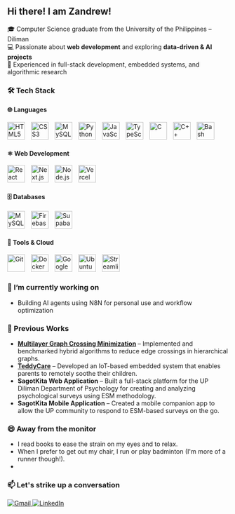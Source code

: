 ## Hi there! I am Zandrew!

<!--
**ZandrewG/ZandrewG** is a ✨ _special_ ✨ repository because its `README.md` (this file) appears on your GitHub profile.

Here are some ideas to get you started:

- 🔭 I’m currently working on ...
- 🌱 I’m currently learning ...
- 👯 I’m looking to collaborate on ...
- 🤔 I’m looking for help with ...
- 💬 Ask me about ...
- 📫 How to reach me: ...
- 😄 Pronouns: ...
- ⚡ Fun fact: ...
-->



🎓 Computer Science graduate from the University of the Philippines – Diliman  
💻 Passionate about **web development** and exploring **data-driven & AI projects**  
🚀 Experienced in full-stack development, embedded systems, and algorithmic research  



### 🛠 Tech Stack  

#### 🌐 Languages  
<p align="left">
  <a href="https://developer.mozilla.org/en-US/docs/Web/HTML" title="HTML Docs" style="text-decoration:none;border-bottom:0;">
    <img src="https://cdn.jsdelivr.net/gh/devicons/devicon/icons/html5/html5-original.svg" width="40" height="40" alt="HTML5" style="margin-right:10px;" />
  </a>
  <a href="https://developer.mozilla.org/en-US/docs/Web/CSS" title="CSS Docs" style="text-decoration:none;border-bottom:0;">
    <img src="https://cdn.jsdelivr.net/gh/devicons/devicon/icons/css3/css3-original.svg" width="40" height="40" alt="CSS3" style="margin-right:10px;" />
  </a>
  <a href="https://dev.mysql.com/doc/" title="MySQL Docs" style="text-decoration:none;border-bottom:0;">
    <img src="https://cdn.jsdelivr.net/gh/devicons/devicon/icons/mysql/mysql-original.svg" width="40" height="40" alt="MySQL" style="margin-right:10px;" />
  </a>
  <a href="https://docs.python.org/3/" title="Python Docs" style="text-decoration:none;border-bottom:0;">
    <img src="https://cdn.jsdelivr.net/gh/devicons/devicon/icons/python/python-original.svg" width="40" height="40" alt="Python" style="margin-right:10px;" />
  </a>
  <a href="https://developer.mozilla.org/en-US/docs/Web/JavaScript" title="JavaScript Docs" style="text-decoration:none;border-bottom:0;">
    <img src="https://cdn.jsdelivr.net/gh/devicons/devicon/icons/javascript/javascript-original.svg" width="40" height="40" alt="JavaScript" style="margin-right:10px;" />
  </a>
  <a href="https://www.typescriptlang.org/docs/" title="TypeScript Docs" style="text-decoration:none;border-bottom:0;">
    <img src="https://cdn.jsdelivr.net/gh/devicons/devicon/icons/typescript/typescript-original.svg" width="40" height="40" alt="TypeScript" style="margin-right:10px;" />
  </a>
  <a href="https://devdocs.io/c/" title="C Docs" style="text-decoration:none;border-bottom:0;">
    <img src="https://cdn.jsdelivr.net/gh/devicons/devicon/icons/c/c-original.svg" width="40" height="40" alt="C" style="margin-right:10px;" />
  </a>
  <a href="https://cplusplus.com/doc/" title="C++ Docs" style="text-decoration:none;border-bottom:0;">
    <img src="https://cdn.jsdelivr.net/gh/devicons/devicon/icons/cplusplus/cplusplus-original.svg" width="40" height="40" alt="C++" style="margin-right:10px;" />
  </a>
  <a href="https://www.gnu.org/software/bash/manual/bash.html" title="Bash Manual" style="text-decoration:none;border-bottom:0;">
    <img src="https://cdn.simpleicons.org/gnubash/4EAA25" width="40" height="40" alt="Bash" style="margin-right:10px;" />
  </a>
</p>

#### ⚛️ Web Development  
<p align="left">
  <a href="https://react.dev/" title="React Docs" style="text-decoration:none;border-bottom:0;">
    <img src="https://cdn.jsdelivr.net/gh/devicons/devicon/icons/react/react-original.svg" width="40" height="40" alt="React" style="margin-right:10px;" />
  </a>
  <a href="https://nextjs.org/docs" title="Next.js Docs" style="text-decoration:none;border-bottom:0;">
    <img src="https://cdn.simpleicons.org/nextdotjs/FFFFFF" width="40" height="40" alt="Next.js" style="margin-right:10px;" />
  </a>
  <a href="https://nodejs.org/en/docs/" title="Node.js Docs" style="text-decoration:none;border-bottom:0;">
    <img src="https://cdn.jsdelivr.net/gh/devicons/devicon/icons/nodejs/nodejs-original.svg" width="40" height="40" alt="Node.js" style="margin-right:10px;" />
  </a>
  <a href="https://vercel.com/docs" title="Vercel Docs" style="text-decoration:none;border-bottom:0;">
    <img src="https://cdn.simpleicons.org/vercel/FFFFFF" width="40" height="40" alt="Vercel" style="margin-right:10px;" />
  </a>
</p>

#### 🗄️ Databases  
<p align="left">
  <a href="https://dev.mysql.com/doc/" title="MySQL Docs" style="text-decoration:none;border-bottom:0;">
    <img src="https://cdn.jsdelivr.net/gh/devicons/devicon/icons/mysql/mysql-original.svg" width="40" height="40" alt="MySQL" style="margin-right:10px;" />
  </a>
  <a href="https://firebase.google.com/docs" title="Firebase Docs" style="text-decoration:none;border-bottom:0;">
    <img src="https://cdn.jsdelivr.net/gh/devicons/devicon/icons/firebase/firebase-plain.svg" width="40" height="40" alt="Firebase" style="margin-right:10px;" />
  </a>
  <a href="https://supabase.com/docs" title="Supabase Docs" style="text-decoration:none;border-bottom:0;">
    <img src="https://cdn.jsdelivr.net/gh/devicons/devicon/icons/supabase/supabase-original.svg" width="40" height="40" alt="Supabase" style="margin-right:10px;" />
  </a>
</p>

#### 🔧 Tools & Cloud  
<p align="left">
  <a href="https://git-scm.com/doc" title="Git Docs" style="text-decoration:none;border-bottom:0;">
    <img src="https://cdn.jsdelivr.net/gh/devicons/devicon/icons/git/git-original.svg" width="40" height="40" alt="Git" style="margin-right:10px;" />
  </a>
  <a href="https://docs.docker.com/" title="Docker Docs" style="text-decoration:none;border-bottom:0;">
    <img src="https://cdn.jsdelivr.net/gh/devicons/devicon/icons/docker/docker-original.svg" width="40" height="40" alt="Docker" style="margin-right:10px;" />
  </a>
  <a href="https://cloud.google.com/docs" title="Google Cloud Docs" style="text-decoration:none;border-bottom:0;">
    <img src="https://cdn.jsdelivr.net/gh/devicons/devicon/icons/googlecloud/googlecloud-original.svg" width="40" height="40" alt="Google Cloud" style="margin-right:10px;" />
  </a>
  <a href="https://ubuntu.com/tutorials" title="Ubuntu Tutorials" style="text-decoration:none;border-bottom:0;">
    <img src="https://cdn.simpleicons.org/ubuntu/E95420" width="40" height="40" alt="Ubuntu" style="margin-right:10px;" />
  </a>
  <a href="https://docs.streamlit.io/" title="Streamlit Docs" style="text-decoration:none;border-bottom:0;">
    <img src="https://cdn.simpleicons.org/streamlit/FF4B4B" width="40" height="40" alt="Streamlit" style="margin-right:10px;" />
  </a>
</p>

### 🔭 I’m currently working on 
- Building AI agents using N8N for personal use and workflow optimization

### 🌟 Previous Works  
- [**Multilayer Graph Crossing Minimization**](https://github.com/ZandrewG/Crossing-Minimization-in-k-layered-Hierarchical-Graphs) – Implemented and benchmarked hybrid algorithms to reduce edge crossings in hierarchical graphs.
- [**TeddyCare**](https://github.com/inunice/teddycare) – Developed an IoT-based embedded system that enables parents to remotely soothe their children.
- **SagotKita Web Application** – Built a full-stack platform for the UP Diliman Department of Psychology for creating and analyzing psychological surveys using ESM methodology.
- **SagotKita Mobile Application** – Created a mobile companion app to allow the UP community to respond to ESM-based surveys on the go.

### 😄 Away from the monitor
- I read books to ease the strain on my eyes and to relax.
- When I prefer to get out my chair, I run or play badminton (I'm more of a runner though!).
- 
### 📫 Let's strike up a conversation 
<p align="left">
  <a href="mailto:zandrew.garais@gmail.com">
    <img src="https://img.shields.io/badge/Gmail-D14836?style=for-the-badge&logo=gmail&logoColor=white" alt="Gmail"/>
  </a>
  <a href="https://www.linkedin.com/in/zcgarais/" target="_blank">
    <img src="https://img.shields.io/badge/LinkedIn-0A66C2?style=for-the-badge&logo=linkedin&logoColor=white" alt="LinkedIn"/>
  </a>
</p>


